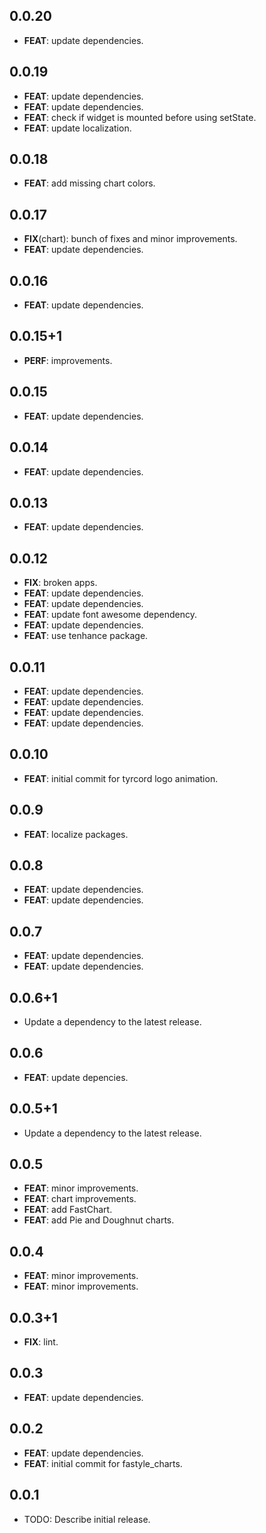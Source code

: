 ## 0.0.20

 - **FEAT**: update dependencies.

## 0.0.19

 - **FEAT**: update dependencies.
 - **FEAT**: update dependencies.
 - **FEAT**: check if widget is mounted before using setState.
 - **FEAT**: update localization.

## 0.0.18

 - **FEAT**: add missing chart colors.

## 0.0.17

 - **FIX**(chart): bunch of fixes and minor improvements.
 - **FEAT**: update dependencies.

## 0.0.16

 - **FEAT**: update dependencies.

## 0.0.15+1

 - **PERF**: improvements.

## 0.0.15

 - **FEAT**: update dependencies.

## 0.0.14

 - **FEAT**: update dependencies.

## 0.0.13

 - **FEAT**: update dependencies.

## 0.0.12

 - **FIX**: broken apps.
 - **FEAT**: update dependencies.
 - **FEAT**: update dependencies.
 - **FEAT**: update font awesome dependency.
 - **FEAT**: update dependencies.
 - **FEAT**: use tenhance package.

## 0.0.11

 - **FEAT**: update dependencies.
 - **FEAT**: update dependencies.
 - **FEAT**: update dependencies.
 - **FEAT**: update dependencies.

## 0.0.10

 - **FEAT**: initial commit for tyrcord logo animation.

## 0.0.9

 - **FEAT**: localize packages.

## 0.0.8

 - **FEAT**: update dependencies.
 - **FEAT**: update dependencies.

## 0.0.7

 - **FEAT**: update dependencies.
 - **FEAT**: update dependencies.

## 0.0.6+1

 - Update a dependency to the latest release.

## 0.0.6

 - **FEAT**: update depencies.

## 0.0.5+1

 - Update a dependency to the latest release.

## 0.0.5

 - **FEAT**: minor improvements.
 - **FEAT**: chart improvements.
 - **FEAT**: add FastChart.
 - **FEAT**: add Pie and Doughnut charts.

## 0.0.4

 - **FEAT**: minor improvements.
 - **FEAT**: minor improvements.

## 0.0.3+1

 - **FIX**: lint.

## 0.0.3

 - **FEAT**: update dependencies.

## 0.0.2

 - **FEAT**: update dependencies.
 - **FEAT**: initial commit for fastyle_charts.

## 0.0.1

* TODO: Describe initial release.
